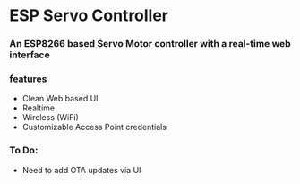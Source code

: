 # ESP Servo Controller  

### An ESP8266 based Servo Motor controller with a real-time web interface  

### features  
* Clean Web based UI
* Realtime
* Wireless (WiFi)
* Customizable Access Point credentials

### To Do:
* Need to add OTA updates via UI
